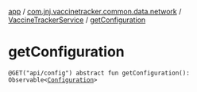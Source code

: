 [app](../../index.md) / [com.jnj.vaccinetracker.common.data.network](../index.md) / [VaccineTrackerService](index.md) / [getConfiguration](./get-configuration.md)

# getConfiguration

`@GET("api/config") abstract fun getConfiguration(): Observable<`[`Configuration`](../../com.jnj.vaccinetracker.common.data.models.api.response/-configuration/index.md)`>`